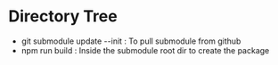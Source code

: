# Directory Tree

* git submodule update --init : To pull submodule from github
* npm run build : Inside the submodule root dir to create the package